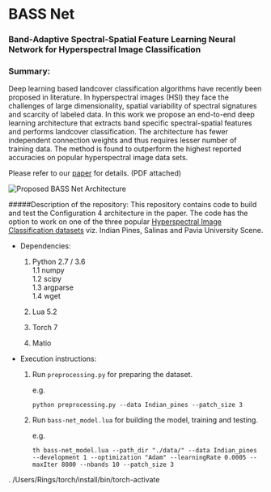 # BASS Net
### Band-Adaptive Spectral-Spatial Feature Learning Neural Network for Hyperspectral Image Classification

### Summary:
Deep learning based landcover classification algorithms have recently been proposed in literature. In hyperspectral images (HSI) they face the challenges of large dimensionality, spatial variability of spectral signatures and scarcity of labeled data. In this work we propose an end-to-end deep learning architecture that extracts band specific spectral-spatial features and performs landcover classification. The architecture has fewer independent connection weights and thus requires lesser number of training data. The method is found to outperform the highest reported accuracies on popular hyperspectral image data sets.

Please refer to our [paper](https://arxiv.org/abs/1612.00144) for details. (PDF attached)

![Proposed BASS Net Architecture](Figures/DeLHI_framework_diagram.png)

#####Description of the repository:
This repository contains code to build and test the Configuration 4 architecture in the paper. The code has the option to work on one of the three popular [Hyperspectral Image Classification datasets](http://www.ehu.eus/ccwintco/index.php?title=Hyperspectral_Remote_Sensing_Scenes) viz. Indian Pines, Salinas and Pavia University Scene. 

* Dependencies:
	1. Python 2.7 / 3.6 <br>
			1.1 numpy <br>
			1.2 scipy <br>
			1.3 argparse <br>
			1.4 wget <br>



	1. Lua 5.2
	3. Torch 7
	4. Matio

 	
* Execution instructions:

	1. Run ```preprocessing.py``` for preparing the dataset. 
	
		e.g.
	
		```
		python preprocessing.py --data Indian_pines --patch_size 3
		```
		
	2. Run ```bass-net_model.lua``` for building the model, training and testing.

		e.g.
		
		```
		th bass-net_model.lua --path_dir "./data/" --data Indian_pines --development 1 --optimization "Adam" --learningRate 0.0005 --maxIter 8000 --nbands 10 --patch_size 3 
		```
	


. /Users/Rings/torch/install/bin/torch-activate
